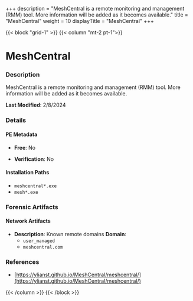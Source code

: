 +++
description = "MeshCentral is a remote monitoring and management (RMM) tool. More information will be added as it becomes available."
title = "MeshCentral"
weight = 10
displayTitle = "MeshCentral"
+++


{{< block "grid-1" >}}
{{< column "mt-2 pt-1">}}

# MeshCentral


### Description

MeshCentral is a remote monitoring and management (RMM) tool. More information will be added as it becomes available.



**Last Modified**: 2/8/2024

### Details


#### PE Metadata


- **Free**: No

- **Verification**: No




#### Installation Paths
- `meshcentral*.exe`
- `mesh*.exe`

### Forensic Artifacts




#### Network Artifacts

- **Description**: Known remote domains
  **Domain**:
    - `user_managed`
    - `meshcentral.com`





### References
- [https://ylianst.github.io/MeshCentral/meshcentral/](https://ylianst.github.io/MeshCentral/meshcentral/)



{{< /column >}}
{{< /block >}}
